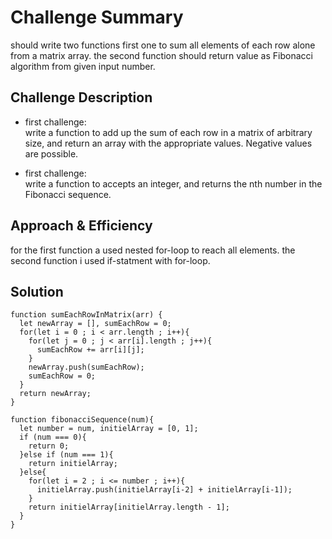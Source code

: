 # Challenge Summary
<!-- Short summary or background information -->
should write two functions first one to sum all elements of each row alone from a matrix array. the second function should return value as Fibonacci algorithm from given input number.

## Challenge Description
<!-- Description of the challenge -->
* first challenge:<br>
write a function to add up the sum of each row in a matrix of arbitrary size, and return an array with the appropriate values. Negative values are possible.

* first challenge:<br>
write a function to accepts an integer, and returns the nth number in the Fibonacci sequence.

## Approach & Efficiency
<!-- What approach did you take? Why? What is the Big O space/time for this approach? -->
for the first function a used nested for-loop to reach all elements. the second function i used if-statment with for-loop.

## Solution
<!-- Embedded whiteboard image -->
```
function sumEachRowInMatrix(arr) {
  let newArray = [], sumEachRow = 0;
  for(let i = 0 ; i < arr.length ; i++){
    for(let j = 0 ; j < arr[i].length ; j++){
      sumEachRow += arr[i][j];
    }
    newArray.push(sumEachRow);
    sumEachRow = 0;
  }
  return newArray;
}

function fibonacciSequence(num){
  let number = num, initielArray = [0, 1];
  if (num === 0){
    return 0;
  }else if (num === 1){
    return initielArray;
  }else{
    for(let i = 2 ; i <= number ; i++){
      initielArray.push(initielArray[i-2] + initielArray[i-1]);
    }
    return initielArray[initielArray.length - 1];
  }
}
```
